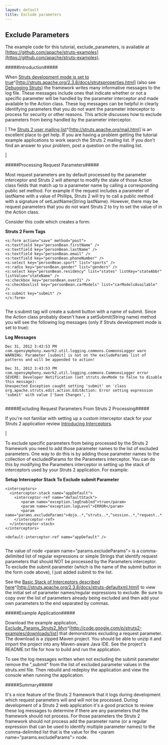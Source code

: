 ```yaml
---
layout: default
title: Exclude parameters
---
```

## Exclude Parameters

The example code for this tutorial, exclude_parameters, is available at [https://github.com/apache/struts-examples](https://github.com/apache/struts-examples).

#####Introduction#####

When [Struts development mode is set to true](http://struts.apache.org/2.3.8/docs/strutsproperties.html)^[http://struts.apache.org/2.3.8/docs/strutsproperties.html] (also see [Debugging Struts](#PAGE_16941310)) the framework writes many informative messages to the log file. These messages include ones that indicate whether or not a specific parameter will be handled by the parameter interceptor and made available to the Action class. These log messages can be helpful in clearly identifying parameters that you do not want the parameter interceptor to process for security or other reasons. This article discusses how to exclude parameters from being handled by the parameter interceptor.



| The [Struts 2 user mailing list](http://struts.apache.org/mail.html)^[http://struts.apache.org/mail.html] is an excellent place to get help. If you are having a problem getting the tutorial example applications to work search the Struts 2 mailing list. If you don't find an answer to your problem, post a question on the mailing list.

| 

#####Processing Request Parameters#####

Most request parameters are by default processed by the parameter interceptor and Struts 2 will attempt to modify the state of those Action class fields that match up to a parameter name by calling a corresponding public set method. For example if the request includes a parameter of lastName with a value of Phillips, Struts 2 will try to call a public method with a signature of setLastName(String lastName). However, there may be request parameters that you do not want Struts 2 to try to set the value of in the Action class.

Consider this code which creates a form:

**Struts 2 Form Tags**


~~~~~~~
<s:form action="save" method="post">
<s:textfield key="personBean.firstName" /> 
<s:textfield key="personBean.lastName" /> 
<s:textfield key="personBean.email" />
<s:textfield key="personBean.phoneNumber" />
<s:select key="personBean.sport" list="sports" />
<s:radio key="personBean.gender" list="genders" />
<s:select key="personBean.residency" list="states" listKey="stateAbbr" listValue="stateName" />
<s:checkbox key="personBean.over21" />
<s:checkboxlist key="personBean.carModels" list="carModelsAvailable" />
<s:submit key="submit" />
</s:form>


~~~~~~~

The s:submit tag will create a submit button with a name of submit. Since the Action class probably doesn't have a setSubmit(String name) method you will see the following log messages (only if Struts development mode is set to true):

**Log Messages**


~~~~~~~
Dec 31, 2012 3:43:53 PM 
com.opensymphony.xwork2.util.logging.commons.CommonsLogger warn
WARNING: Parameter [submit] is not on the excludeParams list of patterns and will be appended to action!

Dec 31, 2012 3:43:53 PM com.opensymphony.xwork2.util.logging.commons.CommonsLogger error
SEVERE: Developer Notification (set struts.devMode to false to disable this message):
Unexpected Exception caught setting 'submit' on 'class org.apache.struts.edit.action.EditAction: Error setting expression 'submit' with value ['Save Changes', ]


~~~~~~~

#####Excluding Request Parameters From Struts 2 Processing#####


If you're not familiar with setting up a custom interceptor stack for your Struts 2 application review [Introducing Interceptors](#PAGE_24187261).

| 

To exclude specific parameters from being processed by the Struts 2 framework you need to add those parameter names to the list of excluded parameters. One way to do this is by adding those parameter names to the collection of excludedParams for the Parameters interceptor. You can do this by modifying the Parameters interceptor in setting up the stack of interceptors used by your Struts 2 application. For example:

**Setup Interceptor Stack To Exclude submit Parameter**


~~~~~~~
<interceptors>
  <interceptor-stack name="appDefault">
    <interceptor-ref name="defaultStack">
       <param name="exception.logEnabled">true</param>
       <param name="exception.logLevel">ERROR</param>
       <param name="params.excludeParams">dojo..*,^struts..*,^session..*,^request..*,^application..*,^servlet(Request|Response)..*,parameters...*,submit</param>
    </interceptor-ref>
  </interceptor-stack>
</interceptors>
		
<default-interceptor-ref name="appDefault" />


~~~~~~~

The value of node \<param name="params.excludeParams"\> is a comma-delimited list of regular expressions or simple Strings that identify request parameters that should NOT be processed by the Parameters interceptor. To exclude the submit parameter (which is the name of the submit button in the form code above), I just added submit to the list.

See the [Basic Stack of Interceptors described here](http://struts.apache.org/2.3.8/docs/struts-defaultxml.html)^[http://struts.apache.org/2.3.8/docs/struts-defaultxml.html] to view the initial set of parameter names/regular expressions to exclude. Be sure to copy over the list of parameters already being excluded and then add your own parameters to the end separated by commas.

#####Example Application#####

Download the example application, [Exclude_Params_Struts2_Mvn](http://code.google.com/p/struts2-examples/downloads/list)^[http://code.google.com/p/struts2-examples/downloads/list] that demonstrates excluding a request parameter. The download is a zipped Maven project. You should be able to unzip it and import the project into any Maven-aware Java IDE. See the project's README.txt file for how to build and run the application.

To see the log messages written when not excluding the submit parameter remove the ",submit" from the list of excluded parameter values in the struts.xml file. Then rebuild and redeploy the application and view the console when running the application.

#####Summary#####

It's a nice feature of the Struts 2 framework that it logs during development which request parameters will and will not be processed. During development of a Struts 2 web application it's a good practice to review these log messages to determine if there are any parameters that the framework should not process. For those parameters the Struts 2 framework should not process add the parameter name (or a regular expression that can be used to identify multiple parameter names) to the comma-delimited list that is the value for the \<param name="params.excludeParams"\> node.
